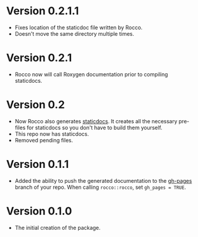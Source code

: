 # Version 0.2.1.1

  * Fixes location of the staticdoc file written by Rocco.
  * Doesn't move the same directory multiple times.

# Version 0.2.1

  * Rocco now will call Roxygen documentation prior to compiling staticdocs.

# Version 0.2
  
  * Now Rocco also generates [staticdocs](https://github.com/hadley/staticdocs).  It creates all the necessary pre-files for staticdocs so you don't have to build them yourself.
  * This repo now has staticdocs.
  * Removed pending files.

# Version 0.1.1

  * Added the ability to push the generated documentation to the
    [gh-pages](https://robertzk.github.io/rocco) branch of your repo.
    When calling `rocco::rocco`, set `gh_pages = TRUE`.

# Version 0.1.0

  * The initial creation of the package.
